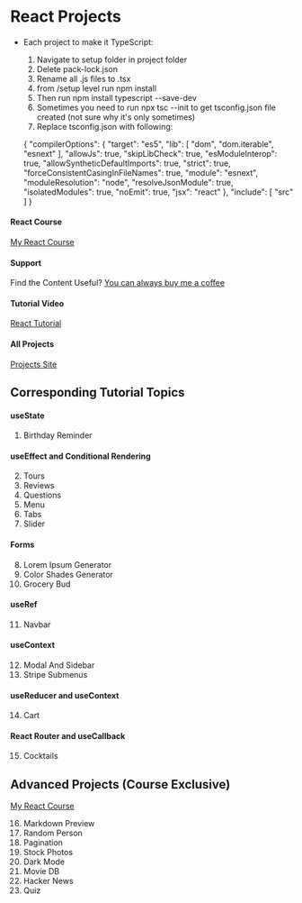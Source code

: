 # React Projects

####

- Each project to make it TypeScript:

  1. Navigate to setup folder in project folder
  2. Delete pack-lock.json
  3. Rename all .js files to .tsx
  4. from /setup level run npm install
  5. Then run npm install typescript --save-dev
  6. Sometimes you need to run npx tsc --init to get tsconfig.json file created (not sure why it's only sometimes)
  7. Replace tsconfig.json with following:

  {
  "compilerOptions": {
  "target": "es5",
  "lib": [
  "dom",
  "dom.iterable",
  "esnext"
  ],
  "allowJs": true,
  "skipLibCheck": true,
  "esModuleInterop": true,
  "allowSyntheticDefaultImports": true,
  "strict": true,
  "forceConsistentCasingInFileNames": true,
  "module": "esnext",
  "moduleResolution": "node",
  "resolveJsonModule": true,
  "isolatedModules": true,
  "noEmit": true,
  "jsx": "react"
  },
  "include": [
  "src"
  ]
  }

#### React Course

[My React Course](https://www.udemy.com/course/react-tutorial-and-projects-course/?referralCode=FEE6A921AF07E2563CEF)

#### Support

Find the Content Useful? [You can always buy me a coffee](https://www.buymeacoffee.com/johnsmilga)

#### Tutorial Video

[React Tutorial](https://youtu.be/iZhV0bILFb0)

#### All Projects

[Projects Site](https://react-projects.netlify.app/)

## Corresponding Tutorial Topics

#### useState

1. Birthday Reminder

#### useEffect and Conditional Rendering

2. Tours
3. Reviews
4. Questions
5. Menu
6. Tabs
7. Slider

#### Forms

8. Lorem Ipsum Generator
9. Color Shades Generator
10. Grocery Bud

#### useRef

11. Navbar

#### useContext

12. Modal And Sidebar
13. Stripe Submenus

#### useReducer and useContext

14. Cart

#### React Router and useCallback

15. Cocktails

## Advanced Projects (Course Exclusive)

[My React Course](https://www.udemy.com/course/react-tutorial-and-projects-course/?referralCode=FEE6A921AF07E2563CEF)

16. Markdown Preview
17. Random Person
18. Pagination
19. Stock Photos
20. Dark Mode
21. Movie DB
22. Hacker News
23. Quiz
